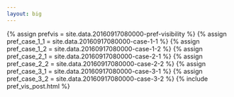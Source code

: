 ```yaml
---
layout: big
---
```

{% assign prefvis = site.data.20160917080000-pref-visibility %}
{% assign pref_case_1_1 = site.data.20160917080000-case-1-1 %}
{% assign pref_case_1_2 = site.data.20160917080000-case-1-2 %}
{% assign pref_case_2_1 = site.data.20160917080000-case-2-1 %}
{% assign pref_case_2_2 = site.data.20160917080000-case-2-2 %}
{% assign pref_case_3_1 = site.data.20160917080000-case-3-1 %}
{% assign pref_case_3_2 = site.data.20160917080000-case-3-2 %}
{% include pref_vis_post.html %}
